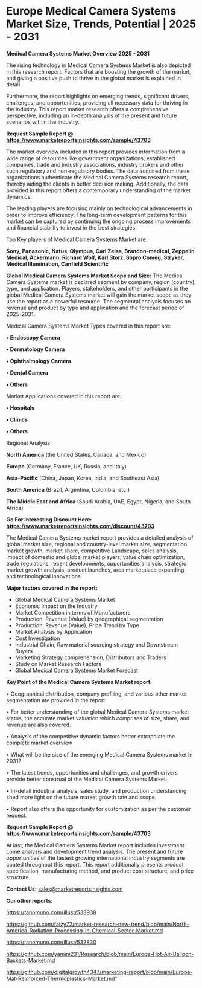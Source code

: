 # Europe Medical Camera Systems Market Size, Trends, Potential | 2025 - 2031

<Strong> Medical Camera Systems Market Overview 2025 - 2031</strong>

The rising technology in Medical Camera Systems Market is also depicted in this research report. Factors that are boosting the growth of the market, and giving a positive push to thrive in the global market is explained in detail.

Furthermore, the report highlights on emerging trends, significant drivers, challenges, and opportunities, providing all necessary data for thriving in the industry. This report market research offers a comprehensive perspective, including an in-depth analysis of the present and future scenarios within the industry.

<strong>Request Sample Report @ <a href=https://www.marketreportsinsights.com/sample/43703>https://www.marketreportsinsights.com/sample/43703</a></strong>

The market overview included in this report provides information from a wide range of resources like government organizations, established companies, trade and industry associations, industry brokers and other such regulatory and non-regulatory bodies. The data acquired from these organizations authenticate the Medical Camera Systems research report, thereby aiding the clients in better decision making. Additionally, the data provided in this report offers a contemporary understanding of the market dynamics.

The leading players are focusing mainly on technological advancements in order to improve efficiency. The long-term development patterns for this market can be captured by continuing the ongoing process improvements and financial stability to invest in the best strategies.

Top Key players of Medical Camera Systems Market are:

<strong>Sony, Panasonic, Natus, Olympus, Carl Zeiss, Brandon-medical, Zeppelin Medical, Ackermann, Richard Wolf, Karl Storz, Sopro Comeg, Stryker, Medical Illumination, Canfield Scientific</strong>

<strong><b>Global Medical Camera Systems Market Scope and Size:</b></strong>
The Medical Camera Systems market is declared segment by company, region (country), type, and application. Players, stakeholders, and other participants in the global Medical Camera Systems market will gain the market scope as they use the report as a powerful resource. The segmental analysis focuses on revenue and product by type and application and the forecast period of 2025-2031.

Medical Camera Systems Market Types covered in this report are:

<strong>•  Endoscopy Camera

•  Dermatology Camera

•  Ophthalmology Camera

•  Dental Camera

•  Others</strong>

Market Applications covered in this report are:

<strong>•  Hospitals

•  Clinics

•  Others</strong> 

Regional Analysis

<strong>North America</strong> (the United States, Canada, and Mexico)

<strong>Europe</strong> (Germany, France, UK, Russia, and Italy)

<strong>Asia-Pacific</strong> (China, Japan, Korea, India, and Southeast Asia)

<strong>South America</strong> (Brazil, Argentina, Colombia, etc.)

<strong>The Middle East and Africa</strong> (Saudi Arabia, UAE, Egypt, Nigeria, and South Africa)

<strong>Go For Interesting Discount Here: <a href=https://www.marketreportsinsights.com/discount/43703>https://www.marketreportsinsights.com/discount/43703</a></strong>

The Medical Camera Systems market report provides a detailed analysis of global market size, regional and country-level market size, segmentation market growth, market share, competitive Landscape, sales analysis, impact of domestic and global market players, value chain optimization, trade regulations, recent developments, opportunities analysis, strategic market growth analysis, product launches, area marketplace expanding, and technological innovations.

<strong><b>Major factors covered in the report:</b></strong>
<ul>
  <li>Global Medical Camera Systems Market </li>
  <li>Economic Impact on the Industry</li>
  <li>Market Competition in terms of Manufacturers</li>
  <li>Production, Revenue (Value) by geographical segmentation</li>
  <li>Production, Revenue (Value), Price Trend by Type</li>
  <li>Market Analysis by Application</li>
  <li>Cost Investigation</li>
  <li>Industrial Chain, Raw material sourcing strategy and Downstream Buyers</li>
  <li>Marketing Strategy comprehension, Distributors and Traders</li>
  <li>Study on Market Research Factors</li>
  <li>Global Medical Camera Systems Market Forecast</li>
</ul>

<strong><b>Key Point of the Medical Camera Systems Market report:</b></strong>

• Geographical distribution, company profiling, and various other market segmentation are provided in the report.

• For better understanding of the global Medical Camera Systems market status, the accurate market valuation which comprises of size, share, and revenue are also covered.

• Analysis of the competitive dynamic factors better extrapolate the complete market overview

• What will be the size of the emerging Medical Camera Systems market in 2031?

• The latest trends, opportunities and challenges, and growth drivers provide better construal of the Medical Camera Systems Market.

• In-detail industrial analysis, sales study, and production understanding shed more light on the future market growth rate and scope.

• Report also offers the opportunity for customization as per the customer request.

<strong>Request Sample Report @ <a href=https://www.marketreportsinsights.com/sample/43703>https://www.marketreportsinsights.com/sample/43703</a></strong>

At last, the Medical Camera Systems Market report includes investment come analysis and development trend analysis. The present and future opportunities of the fastest growing international industry segments are coated throughout this report. This report additionally presents product specification, manufacturing method, and product cost structure, and price structure.

<strong>Contact Us:</strong>
sales@marketreportsinsights.com

<strong>Our other reports:</strong>

<a href=https://tanomuno.com/illust/533938>https://tanomuno.com/illust/533938</a>

<a href=https://github.com/faizy72/market-research-new-trend/blob/main/North-America-Radiation-Processing-in-Chemical-Sector-Market.md>https://github.com/faizy72/market-research-new-trend/blob/main/North-America-Radiation-Processing-in-Chemical-Sector-Market.md</a>

<a href=https://tanomuno.com/illust/532830>https://tanomuno.com/illust/532830</a>

<a href=https://github.com/yamini231/Research/blob/main/Europe-Hot-Air-Balloon-Baskets-Market.md>https://github.com/yamini231/Research/blob/main/Europe-Hot-Air-Balloon-Baskets-Market.md</a>

<a href=https://github.com/digitalgrowth4347/marketing-report/blob/main/Europe-Mat-Reinforced-Thermoplastics-Market.md>https://github.com/digitalgrowth4347/marketing-report/blob/main/Europe-Mat-Reinforced-Thermoplastics-Market.md</a>"
